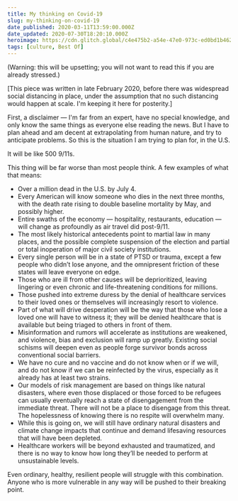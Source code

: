 ```yaml
---
title: My thinking on Covid-19
slug: my-thinking-on-covid-19
date_published: 2020-03-11T13:59:00.000Z
date_updated: 2020-07-30T18:20:10.000Z
heroimage: https://cdn.glitch.global/c4e475b2-a54e-47e0-973c-ed0bd1b46262/dark-clouds.jpeg?v=1669584026331
tags: [culture, Best Of]
---
```


(Warning: this will be upsetting; you will not want to read this if you are already stressed.)

[This piece was written in late February 2020, before there was widespread social distancing in place, under the assumption that no such distancing would happen at scale. I'm keeping it here for posterity.]

First, a disclaimer — I'm far from an expert, have no special knowledge, and only know the same things as everyone else reading the news. But I have to plan ahead and am decent at extrapolating from human nature, and try to anticipate problems. So this is the situation I am trying to plan for, in the U.S.

It will be like 500 9/11s. 

This thing will be far worse than most people think. A few examples of what that means:

- Over a million dead in the U.S. by July 4.
- Every American will know someone who dies in the next three months, with the death rate rising to double baseline mortality by May, and possibly higher.
- Entire swaths of the economy — hospitality, restaurants, education — will change as profoundly as air travel did post-9/11.
- The most likely historical antecedents point to martial law in many places, and the possible complete suspension of the election and partial or total inoperation of major civil society institutions.
- Every single person will be in a state of PTSD or trauma, except a few people who didn’t lose anyone, and the omnipresent friction of these states will leave everyone on edge.
- Those who are ill from other causes will be deprioritized, leaving lingering or even chronic and life-threatening conditions for millions.
- Those pushed into extreme duress by the denial of healthcare services to their loved ones or themselves will increasingly resort to violence.
- Part of what will drive desperation will be the way that those who lose a loved one will have to witness it; they will be denied healthcare that is available but being triaged to others in front of them.
- Misinformation and rumors will accelerate as institutions are weakened, and violence, bias and exclusion will ramp up greatly. Existing social schisms will deepen even as people forge survivor bonds across conventional social barriers.
- We have no cure and no vaccine and do not know when or if we will, and do not know if we can be reinfected by the virus, especially as it already has at least two strains.
- Our models of risk management are based on things like natural disasters, where even those displaced or those forced to be refugees can usually eventually reach a state of disengagement from the immediate threat. There will not be a place to disengage from this threat. The hopelessness of knowing there is no respite will overwhelm many.
- While this is going on, we will still have ordinary natural disasters and climate change impacts that continue and demand lifesaving resources that will have been depleted.
- Healthcare workers will be beyond exhausted and traumatized, and there is no way to know how long they’ll be needed to perform at unsustainable levels.

Even ordinary, healthy, resilient people will struggle with this combination. Anyone who is more vulnerable in any way will be pushed to their breaking point.
